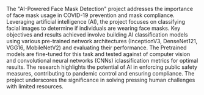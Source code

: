 The "AI-Powered Face Mask Detection" project addresses the importance of face mask usage in COVID-19 prevention and mask compliance. Leveraging artificial intelligence (AI), the project focuses on classifying facial images to determine if individuals are wearing face masks. 
Key objectives and results achieved involve building AI classification models using various pre-trained network architectures (InceptionV3, DenseNet121, VGG16, MobileNetV2) and evaluating their performance. 
The Pretrained models are fine-tuned for this task and tested against of computer vision and convolutional neural networks (CNNs) iclassification metrics for optimal results. The research highlights the potential of AI in enforcing public safety measures, contributing to pandemic control and ensuring compliance. 
The project underscores the significance in solving pressing human challenges with limited resources.
